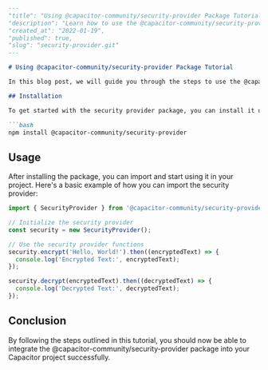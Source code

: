 ```markdown
---
"title": "Using @capacitor-community/security-provider Package Tutorial",
"description": "Learn how to use the @capacitor-community/security-provider package in your Capacitor project.",
"created_at": "2022-01-19",
"published": true,
"slug": "security-provider.git"
---

# Using @capacitor-community/security-provider Package Tutorial

In this blog post, we will guide you through the steps to use the @capacitor-community/security-provider package in your Capacitor project.

## Installation

To get started with the security provider package, you can install it using npm:

```bash
npm install @capacitor-community/security-provider
```

## Usage

After installing the package, you can import and start using it in your project. Here's a basic example of how you can import the security provider:

```javascript
import { SecurityProvider } from '@capacitor-community/security-provider';

// Initialize the security provider
const security = new SecurityProvider();

// Use the security provider functions
security.encrypt('Hello, World!').then((encryptedText) => {
  console.log('Encrypted Text:', encryptedText);
});

security.decrypt(encryptedText).then((decryptedText) => {
  console.log('Decrypted Text:', decryptedText);
});
```

## Conclusion

By following the steps outlined in this tutorial, you should now be able to integrate the @capacitor-community/security-provider package into your Capacitor project successfully.
```
```
